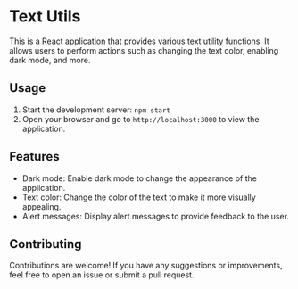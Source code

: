 # Text Utils

This is a React application that provides various text utility functions. It allows users to perform actions such as changing the text color, enabling dark mode, and more.


## Usage

1. Start the development server: `npm start`
2. Open your browser and go to `http://localhost:3000` to view the application.

## Features

- Dark mode: Enable dark mode to change the appearance of the application.
- Text color: Change the color of the text to make it more visually appealing.
- Alert messages: Display alert messages to provide feedback to the user.

## Contributing

Contributions are welcome! If you have any suggestions or improvements, feel free to open an issue or submit a pull request.

